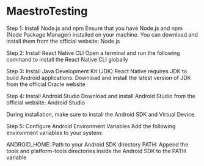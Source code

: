 # MaestroTesting

Step 1: Install Node.js and npm
Ensure that you have Node.js and npm (Node Package Manager) installed on your machine. You can download and install them from the official website: Node.js

Step 2: Install React Native CLI
Open a terminal and run the following command to install the React Native CLI globally

Step 3: Install Java Development Kit (JDK)
React Native requires JDK to build Android applications. Download and install the latest version of JDK from the official Oracle website

Step 4: Install Android Studio
Download and install Android Studio from the official website: Android Studio

During installation, make sure to install the Android SDK and Virtual Device.

Step 5: Configure Android Environment Variables
Add the following environment variables to your system:

ANDROID_HOME: Path to your Android SDK directory
PATH: Append the tools and platform-tools directories inside the Android SDK to the PATH variable

